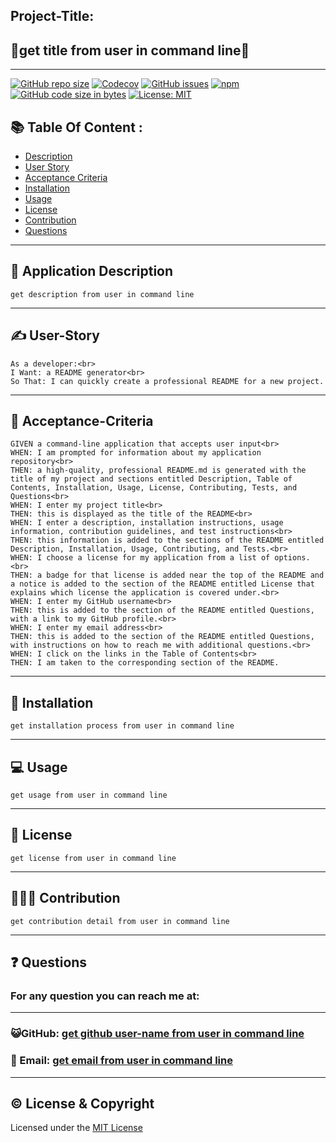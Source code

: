 ## Project-Title:

## 🌟get title from user in command line🌟

---

[![GitHub repo size](https://img.shields.io/github/repo-size/Amit-Ranjan22/ReadMe-Generator?style=for-the-badge)](https://github.com/Amit-Ranjan22/ReadMe-Generator.git)
[![Codecov](https://img.shields.io/codecov/c/github/Amit-Ranjan22/ReadMe-Generator?style=for-the-badge)](https://github.com/Amit-Ranjan22/ReadMe-Generator.git)
[![GitHub issues](https://img.shields.io/github/issues/Amit-Ranjan22/ReadMe-Generator?style=for-the-badge)](https://github.com/Amit-Ranjan22/ReadMe-Generator.git)
[![npm](https://img.shields.io/npm/v/inquirer?style=for-the-badge)](https://github.com/Amit-Ranjan22/ReadMe-Generator.git)
[![GitHub code size in bytes](https://img.shields.io/github/languages/code-size/Amit-Ranjan22/ReadMe-Generator?style=for-the-badge)](https://github.com/Amit-Ranjan22/ReadMe-Generator.git)
[![License: MIT](https://img.shields.io/badge/License-MIT-yellow.svg?style=for-the-badge)](https://github.com/Amit-Ranjan22/ReadMe-Generator.git)

## 📚 Table Of Content :

- [Description](#description)
- [User Story](#user-story)
- [Acceptance Criteria](#acceptance-criteria)
- [Installation](#installation)
- [Usage](#usage)
- [License](#license)
- [Contribution](#contribution)
- [Questions](#questions)

---

## <h2 id='description'>📜 Application Description</h2>

    get description from user in command line

---

<h2 id='user-story'>✍️ User-Story</h2>

    As a developer:<br>
    I Want: a README generator<br>
    So That: I can quickly create a professional README for a new project.

---

<h2 id='acceptance-criteria'>🤝 Acceptance-Criteria</h2>

    GIVEN a command-line application that accepts user input<br>
    WHEN: I am prompted for information about my application repository<br>
    THEN: a high-quality, professional README.md is generated with the title of my project and sections entitled Description, Table of Contents, Installation, Usage, License, Contributing, Tests, and Questions<br>
    WHEN: I enter my project title<br>
    THEN: this is displayed as the title of the README<br>
    WHEN: I enter a description, installation instructions, usage information, contribution guidelines, and test instructions<br>
    THEN: this information is added to the sections of the README entitled Description, Installation, Usage, Contributing, and Tests.<br>
    WHEN: I choose a license for my application from a list of options.<br>
    THEN: a badge for that license is added near the top of the README and a notice is added to the section of the README entitled License that explains which license the application is covered under.<br>
    WHEN: I enter my GitHub username<br>
    THEN: this is added to the section of the README entitled Questions, with a link to my GitHub profile.<br>
    WHEN: I enter my email address<br>
    THEN: this is added to the section of the README entitled Questions, with instructions on how to reach me with additional questions.<br>
    WHEN: I click on the links in the Table of Contents<br>
    THEN: I am taken to the corresponding section of the README.

---

## <h2 id='installation'>💾 Installation</h2>

    get installation process from user in command line

---

<h2 id='usage'>💻 Usage</h2>

    get usage from user in command line

---

<h2 id='license'>📛 License</h2>

    get license from user in command line

---

<h2 id='contribution'>🧑‍🤝‍🧑 Contribution</h2>

    get contribution detail from user in command line

---

<h2 id='questions'>❓ Questions</h2>

<h3>For any question you can reach me at:</h3>

---

<h3>😺GitHub: <a href='https://github.com/Amit-Ranjan22'>get github user-name from user in command line</a></h3>

<h3>📩 Email: <a href='https://mail.google.com/'>get email from user in command line</a></h3>

---

## ©️ License & Copyright

Licensed under the [MIT License](./License_Copyright/LICENSE)

